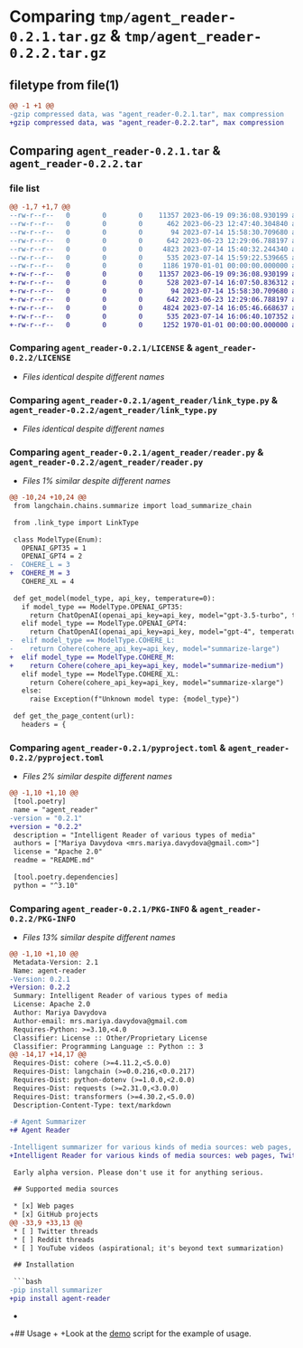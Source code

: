 # Comparing `tmp/agent_reader-0.2.1.tar.gz` & `tmp/agent_reader-0.2.2.tar.gz`

## filetype from file(1)

```diff
@@ -1 +1 @@
-gzip compressed data, was "agent_reader-0.2.1.tar", max compression
+gzip compressed data, was "agent_reader-0.2.2.tar", max compression
```

## Comparing `agent_reader-0.2.1.tar` & `agent_reader-0.2.2.tar`

### file list

```diff
@@ -1,7 +1,7 @@
--rw-r--r--   0        0        0    11357 2023-06-19 09:36:08.930199 agent_reader-0.2.1/LICENSE
--rw-r--r--   0        0        0      462 2023-06-23 12:47:40.304840 agent_reader-0.2.1/README.md
--rw-r--r--   0        0        0       94 2023-07-14 15:58:30.709680 agent_reader-0.2.1/agent_reader/__init__.py
--rw-r--r--   0        0        0      642 2023-06-23 12:29:06.788197 agent_reader-0.2.1/agent_reader/link_type.py
--rw-r--r--   0        0        0     4823 2023-07-14 15:40:32.244340 agent_reader-0.2.1/agent_reader/reader.py
--rw-r--r--   0        0        0      535 2023-07-14 15:59:22.539665 agent_reader-0.2.1/pyproject.toml
--rw-r--r--   0        0        0     1186 1970-01-01 00:00:00.000000 agent_reader-0.2.1/PKG-INFO
+-rw-r--r--   0        0        0    11357 2023-06-19 09:36:08.930199 agent_reader-0.2.2/LICENSE
+-rw-r--r--   0        0        0      528 2023-07-14 16:07:50.836312 agent_reader-0.2.2/README.md
+-rw-r--r--   0        0        0       94 2023-07-14 15:58:30.709680 agent_reader-0.2.2/agent_reader/__init__.py
+-rw-r--r--   0        0        0      642 2023-06-23 12:29:06.788197 agent_reader-0.2.2/agent_reader/link_type.py
+-rw-r--r--   0        0        0     4824 2023-07-14 16:05:46.668637 agent_reader-0.2.2/agent_reader/reader.py
+-rw-r--r--   0        0        0      535 2023-07-14 16:06:40.107352 agent_reader-0.2.2/pyproject.toml
+-rw-r--r--   0        0        0     1252 1970-01-01 00:00:00.000000 agent_reader-0.2.2/PKG-INFO
```

### Comparing `agent_reader-0.2.1/LICENSE` & `agent_reader-0.2.2/LICENSE`

 * *Files identical despite different names*

### Comparing `agent_reader-0.2.1/agent_reader/link_type.py` & `agent_reader-0.2.2/agent_reader/link_type.py`

 * *Files identical despite different names*

### Comparing `agent_reader-0.2.1/agent_reader/reader.py` & `agent_reader-0.2.2/agent_reader/reader.py`

 * *Files 1% similar despite different names*

```diff
@@ -10,24 +10,24 @@
 from langchain.chains.summarize import load_summarize_chain
 
 from .link_type import LinkType
 
 class ModelType(Enum):
   OPENAI_GPT35 = 1
   OPENAI_GPT4 = 2
-  COHERE_L = 3
+  COHERE_M = 3
   COHERE_XL = 4
 
 def get_model(model_type, api_key, temperature=0):
   if model_type == ModelType.OPENAI_GPT35:
     return ChatOpenAI(openai_api_key=api_key, model="gpt-3.5-turbo", temperature=temperature)
   elif model_type == ModelType.OPENAI_GPT4:
     return ChatOpenAI(openai_api_key=api_key, model="gpt-4", temperature=temperature)
-  elif model_type == ModelType.COHERE_L:
-    return Cohere(cohere_api_key=api_key, model="summarize-large")
+  elif model_type == ModelType.COHERE_M:
+    return Cohere(cohere_api_key=api_key, model="summarize-medium")
   elif model_type == ModelType.COHERE_XL:
     return Cohere(cohere_api_key=api_key, model="summarize-xlarge")
   else:
     raise Exception(f"Unknown model type: {model_type}")
 
 def get_the_page_content(url):
   headers = {
```

### Comparing `agent_reader-0.2.1/pyproject.toml` & `agent_reader-0.2.2/pyproject.toml`

 * *Files 2% similar despite different names*

```diff
@@ -1,10 +1,10 @@
 [tool.poetry]
 name = "agent_reader"
-version = "0.2.1"
+version = "0.2.2"
 description = "Intelligent Reader of various types of media"
 authors = ["Mariya Davydova <mrs.mariya.davydova@gmail.com>"]
 license = "Apache 2.0"
 readme = "README.md"
 
 [tool.poetry.dependencies]
 python = "^3.10"
```

### Comparing `agent_reader-0.2.1/PKG-INFO` & `agent_reader-0.2.2/PKG-INFO`

 * *Files 13% similar despite different names*

```diff
@@ -1,10 +1,10 @@
 Metadata-Version: 2.1
 Name: agent-reader
-Version: 0.2.1
+Version: 0.2.2
 Summary: Intelligent Reader of various types of media
 License: Apache 2.0
 Author: Mariya Davydova
 Author-email: mrs.mariya.davydova@gmail.com
 Requires-Python: >=3.10,<4.0
 Classifier: License :: Other/Proprietary License
 Classifier: Programming Language :: Python :: 3
@@ -14,17 +14,17 @@
 Requires-Dist: cohere (>=4.11.2,<5.0.0)
 Requires-Dist: langchain (>=0.0.216,<0.0.217)
 Requires-Dist: python-dotenv (>=1.0.0,<2.0.0)
 Requires-Dist: requests (>=2.31.0,<3.0.0)
 Requires-Dist: transformers (>=4.30.2,<5.0.0)
 Description-Content-Type: text/markdown
 
-# Agent Summarizer
+# Agent Reader
 
-Intelligent summarizer for various kinds of media sources: web pages, Twitter threads, etc.
+Intelligent Reader for various kinds of media sources: web pages, Twitter threads, etc.
 
 Early alpha version. Please don't use it for anything serious.
 
 ## Supported media sources
 
 * [x] Web pages
 * [x] GitHub projects
@@ -33,9 +33,13 @@
 * [ ] Twitter threads
 * [ ] Reddit threads
 * [ ] YouTube videos (aspirational; it's beyond text summarization)
 
 ## Installation
 
 ```bash
-pip install summarizer
+pip install agent-reader
 ```
+
+## Usage
+
+Look at the [demo](demo.py) script for the example of usage.
```

